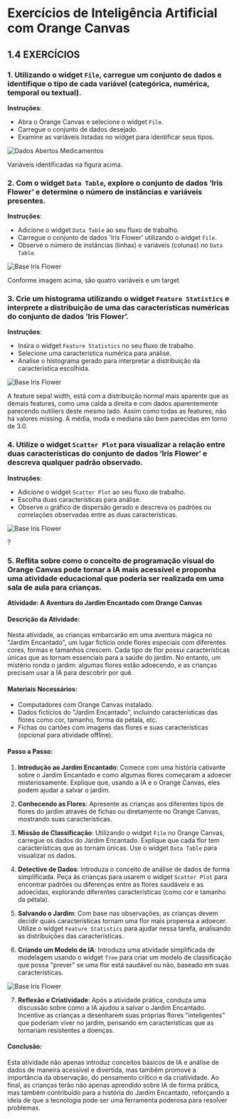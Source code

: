 # Exercícios de Inteligência Artificial com Orange Canvas

## 1.4 EXERCÍCIOS

### 1. Utilizando o widget `File`, carregue um conjunto de dados e identifique o tipo de cada variável (categórica, numérica, temporal ou textual).

**Instruções**:
- Abra o Orange Canvas e selecione o widget `File`.
- Carregue o conjunto de dados desejado.
- Examine as variáveis listadas no widget para identificar seus tipos.

<img title="Dados Abertos Medicamentos" alt="Dados Abertos Medicamentos" src="image.png">

Variáveis identificadas na figura acima.



### 2.  Com o widget `Data Table`, explore o conjunto de dados ’Iris Flower’ e determine o número de instâncias e variáveis presentes.

**Instruções**:
- Adicione o widget ``Data Table`` ao seu fluxo de trabalho.
- Carregue o conjunto de dados 'Iris Flower' utilizando o widget `File`.
- Observe o número de instâncias (linhas) e variáveis (colunas) no ``Data Table``.

<img title="Base Iris Flower" alt="Base Iris Flower" src="image-2.png">

Conforme imagem acima, são quatro variáveis e um target

### 3. Crie um histograma utilizando o widget `Feature Statistics` e interprete a distribuição de uma das características numéricas do conjunto de dados ’Iris Flower’.

**Instruções**:
- Insira o widget `Feature Statistics` no seu fluxo de trabalho.
- Selecione uma característica numérica para análise.
- Analise o histograma gerado para interpretar a distribuição da característica escolhida.

<img title="Base Iris Flower" alt="Base Iris Flower" src="image-1.png">


A feature sepal width, está com a distribuição normal mais aparente que as demais features, como uma calda a direita e com dados aparentemente parecendo outiliers deste mesmo lado. Assim como todas as features, não há valores missing. A média, moda e mediana são bem parecidas em torno de 3.0.

### 4. Utilize o widget `Scatter Plot` para visualizar a relação entre duas características do conjunto de dados ’Iris Flower’ e descreva qualquer padrão observado.

**Instruções**:
- Adicione o widget `Scatter Plot` ao seu fluxo de trabalho.
- Escolha duas características para análise.
- Observe o gráfico de dispersão gerado e descreva os padrões ou correlações observadas entre as duas características.

<img title="Base Iris Flower" alt="Base Iris Flower" src="image-3.png">

?

### 5. Reflita sobre como o conceito de programação visual do Orange Canvas pode tornar a IA mais acessível e proponha uma atividade educacional que poderia ser realizada em uma sala de aula para crianças.

**Atividade: A Aventura do Jardim Encantado com Orange Canvas**

#### Descrição da Atividade:
Nesta atividade, as crianças embarcarão em uma aventura mágica no "Jardim Encantado", um lugar fictício onde flores especiais com diferentes cores, formas e tamanhos crescem. Cada tipo de flor possui características únicas que as tornam essenciais para a saúde do jardim. No entanto, um mistério ronda o jardim: algumas flores estão adoecendo, e as crianças precisam usar a IA para descobrir por quê.

#### Materiais Necessários:
- Computadores com Orange Canvas instalado.
- Dados fictícios do "Jardim Encantado", incluindo características das flores como cor, tamanho, forma da pétala, etc.
- Fichas ou cartões com imagens das flores e suas características (opcional para atividade offline).

#### Passo a Passo:

1. **Introdução ao Jardim Encantado**: Comece com uma história cativante sobre o Jardim Encantado e como algumas flores começaram a adoecer misteriosamente. Explique que, usando a IA e o Orange Canvas, eles podem ajudar a salvar o jardim.

2. **Conhecendo as Flores**: Apresente as crianças aos diferentes tipos de flores do jardim através de fichas ou diretamente no Orange Canvas, mostrando suas características.

3. **Missão de Classificação**: Utilizando o widget `File` no Orange Canvas, carregue os dados do Jardim Encantado. Explique que cada flor tem características que as tornam únicas. Use o widget `Data Table` para visualizar os dados.

4. **Detective de Dados**: Introduza o conceito de análise de dados de forma simplificada. Peça às crianças para usarem o widget `Scatter Plot` para encontrar padrões ou diferenças entre as flores saudáveis e as adoecidas, explorando diferentes características (como cor e tamanho da pétala).

5. **Salvando o Jardim**: Com base nas observações, as crianças devem decidir quais características tornam uma flor mais propensa a adoecer. Utilize o widget `Feature Statistics` para ajudar nessa tarefa, analisando as distribuições das características.

6. **Criando um Modelo de IA**: Introduza uma atividade simplificada de modelagem usando o widget `Tree` para criar um modelo de classificação que possa "prever" se uma flor está saudável ou não, baseado em suas características.

<img title="Base Iris Flower" alt="Base Iris Flower" src="image-4.png">

7. **Reflexão e Criatividade**: Após a atividade prática, conduza uma discussão sobre como a IA ajudou a salvar o Jardim Encantado. Incentive as crianças a desenharem suas próprias flores "inteligentes" que poderiam viver no jardim, pensando em características que as tornariam resistentes a doenças.

#### Conclusão:
Esta atividade não apenas introduz conceitos básicos de IA e análise de dados de maneira acessível e divertida, mas também promove a importância da observação, do pensamento crítico e da criatividade. Ao final, as crianças terão não apenas aprendido sobre IA de forma prática, mas também contribuído para a história do Jardim Encantado, reforçando a ideia de que a tecnologia pode ser uma ferramenta poderosa para resolver problemas.
